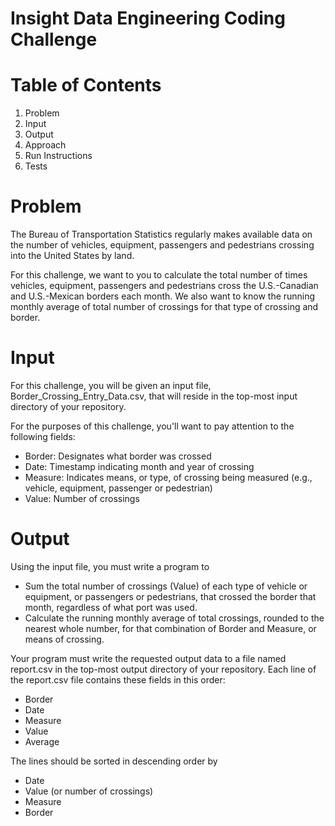 # Insight Data Engineering Coding Challenge
# Table of Contents
1. Problem
2. Input
3. Output
4. Approach
5. Run Instructions
6. Tests

# Problem

The Bureau of Transportation Statistics regularly makes available data on the number of vehicles, equipment, passengers and pedestrians crossing into the United States by land.

For this challenge, we want to you to calculate the total number of times vehicles, equipment, passengers and pedestrians cross the U.S.-Canadian and U.S.-Mexican borders each month. We also want to know the running monthly average of total number of crossings for that type of crossing and border.

# Input

For this challenge, you will be given an input file, Border_Crossing_Entry_Data.csv, that will reside in the top-most input directory of your repository.

For the purposes of this challenge, you'll want to pay attention to the following fields:

- Border: Designates what border was crossed
- Date: Timestamp indicating month and year of crossing
- Measure: Indicates means, or type, of crossing being measured (e.g., vehicle, equipment, passenger or pedestrian)
- Value: Number of crossings

# Output

Using the input file, you must write a program to

- Sum the total number of crossings (Value) of each type of vehicle or equipment, or passengers or pedestrians, that crossed the border that month, regardless of what port was used.
- Calculate the running monthly average of total crossings, rounded to the nearest whole number, for that combination of Border and Measure, or means of crossing.

Your program must write the requested output data to a file named report.csv in the top-most output directory of your repository.
Each line of the report.csv file contains these fields in this order:
- Border
- Date
- Measure
- Value
- Average

The lines should be sorted in descending order by

- Date
- Value (or number of crossings)
- Measure
- Border
